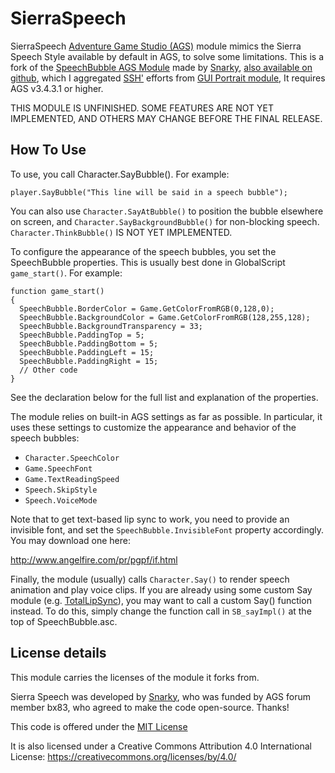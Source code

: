 # SierraSpeech

SierraSpeech [Adventure Game Studio (AGS)](http://www.adventuregamestudio.co.uk/) module mimics the Sierra Speech Style available by default in AGS, to solve some limitations. This is a fork of the [SpeechBubble AGS Module](https://www.adventuregamestudio.co.uk/forums/index.php?topic=55542.0) made by [Snarky](https://www.adventuregamestudio.co.uk/forums/index.php?action=profile;u=2581), [also available on github](https://github.com/messengerbag/SpeechBubble), which I aggregated [SSH'](https://www.adventuregamestudio.co.uk/forums/index.php?action=profile;u=668) efforts from [GUI Portrait module](https://www.adventuregamestudio.co.uk/forums/index.php?topic=34996.0), It requires AGS v3.4.3.1 or higher.

THIS MODULE IS UNFINISHED. SOME FEATURES ARE NOT YET IMPLEMENTED, AND OTHERS MAY CHANGE BEFORE THE FINAL RELEASE.

## How To Use
To use, you call Character.SayBubble(). For example:

```adventure-game-studio
player.SayBubble("This line will be said in a speech bubble");
```

You can also use `Character.SayAtBubble()` to position the bubble elsewhere on screen, and `Character.SayBackgroundBubble()` for non-blocking speech. `Character.ThinkBubble()` IS NOT YET IMPLEMENTED.

To configure the appearance of the speech bubbles, you set the SpeechBubble properties. This is usually best done in GlobalScript `game_start()`. For example:

```adventure-game-studio
function game_start()
{
  SpeechBubble.BorderColor = Game.GetColorFromRGB(0,128,0);
  SpeechBubble.BackgroundColor = Game.GetColorFromRGB(128,255,128);
  SpeechBubble.BackgroundTransparency = 33;
  SpeechBubble.PaddingTop = 5;
  SpeechBubble.PaddingBottom = 5;
  SpeechBubble.PaddingLeft = 15;
  SpeechBubble.PaddingRight = 15;
  // Other code
}
```

See the declaration below for the full list and explanation of the properties.

The module relies on built-in AGS settings as far as possible. In particular, it uses these settings to customize the appearance and behavior of the speech bubbles:

* `Character.SpeechColor`
* `Game.SpeechFont`
* `Game.TextReadingSpeed`
* `Speech.SkipStyle`
* `Speech.VoiceMode`

Note that to get text-based lip sync to work, you need to provide an invisible font, and set the `SpeechBubble.InvisibleFont` property accordingly. You may download one here:

  http://www.angelfire.com/pr/pgpf/if.html

Finally, the module (usually) calls `Character.Say()` to render speech animation and play voice clips. If you are already using some custom Say module (e.g. [TotalLipSync](https://github.com/messengerbag/TotalLipSync)), you may want to call a custom Say() function instead. To do this, simply change the function call in `SB_sayImpl()` at the top of SpeechBubble.asc.

## License details

This module carries the licenses of the module it forks from.

Sierra Speech was developed by [Snarky](https://github.com/messengerbag), who was funded by AGS forum member bx83, who agreed to make the code open-source. Thanks!

This code is offered under the [MIT License](LICENSE)

It is also licensed under a Creative Commons Attribution 4.0 International License:
  https://creativecommons.org/licenses/by/4.0/
